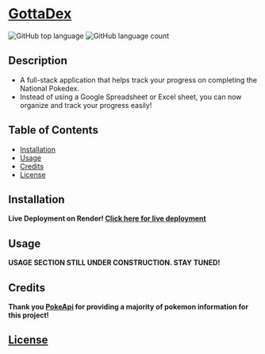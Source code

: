# [GottaDex](https://gottadex.onrender.com)

![GitHub top language](https://img.shields.io/github/languages/top/epicasino/GottaDex)
![GitHub language count](https://img.shields.io/github/languages/count/epicasino/GottaDex)

## Description

- A full-stack application that helps track your progress on completing the National Pokedex.
- Instead of using a Google Spreadsheet or Excel sheet, you can now organize and track your progress easily!

## Table of Contents

- [Installation](#installation)
- [Usage](#usage)
- [Credits](#credits)
- [License](#license)

## Installation

**Live Deployment on Render! [Click here for live deployment](https://gottadex.onrender.com)**

## Usage

**USAGE SECTION STILL UNDER CONSTRUCTION. STAY TUNED!**

## Credits

**Thank you [PokeApi](https://pokeapi.co/) for providing a majority of pokemon information for this project!**

## [License](./LICENSE)

<!-- ## Features

If your project has a lot of features, list them here.

## How to Contribute

If you created an application or package and would like other developers to contribute it, you can include guidelines for how to do so. The Contributor Covenant is an industry standard, but you can always write your own if you'd prefer. -->
